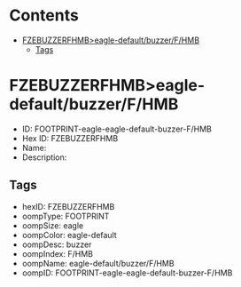 



Contents
========

* [FZEBUZZERFHMB>eagle-default/buzzer/F/HMB](#fzebuzzerfhmbeagle-defaultbuzzerfhmb)
	* [Tags](#tags)

# FZEBUZZERFHMB>eagle-default/buzzer/F/HMB

- ID: FOOTPRINT-eagle-eagle-default-buzzer-F/HMB
- Hex ID: FZEBUZZERFHMB
- Name: 
- Description: 

## Tags

- hexID: FZEBUZZERFHMB
- oompType: FOOTPRINT
- oompSize: eagle
- oompColor: eagle-default
- oompDesc: buzzer
- oompIndex: F/HMB
- oompName: eagle-default/buzzer/F/HMB
- oompID: FOOTPRINT-eagle-eagle-default-buzzer-F/HMB
